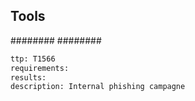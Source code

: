 





## Tools
########
########


```meta
ttp: T1566
requirements: 
results: 
description: Internal phishing campagne
```